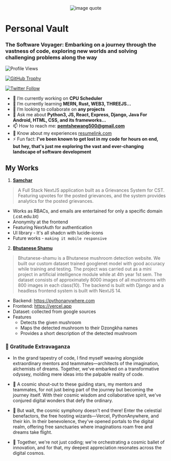 <div align="center">
   <img src="https://quotes-github-readme.vercel.app/api?type=horizontal&theme=tokyonight" alt="image quote">
</div>

# Personal Vault 

### The Software Voyager: Embarking on a journey through the vastness of code, exploring new worlds and solving challenging problems along the way

![Profile Views](https://komarev.com/ghpvc/?username=pemtshewang&label=Profile%20views&color=0e75b6&style=flat)

[![GitHub Trophy](https://github-profile-trophy.vercel.app/?username=pemtshewang)](https://github.com/ryo-ma/github-profile-trophy)

[![Twitter Follow](https://img.shields.io/twitter/follow/pemtshewang_4?logo=twitter&style=for-the-badge)](https://twitter.com/pemtshewang_4)

- 🔭 I’m currently working on **CPU Scheduler**
- 🌱 I’m currently learning **MERN, Rust, WEB3, THREEJS...**
- 👯 I’m looking to collaborate on **any projects**
- 💬 Ask me about **Python3, JS, React, Express, Django, Java For Android, HTML, CSS, and its frameworks...**
- 📫 How to reach me: **pemtshewang500@gmail.com**
- 📄 Know about my experiences [resumelink.com](resumelink.com)
- ⚡ Fun fact: **I've been known to get lost in my code for hours on end, but hey, that's just me exploring the vast and ever-changing landscape of software development**

## My Works
1. **[Samchar](https://samchar.vercel.app)**
> A Full Stack NextJS application built as a Grievances System for CST. Featuring upvotes for the posted grievances, and the system provides analytics for the posted grievances.

   - Works as RBACs, and emails are entertained for only a specific domain (.cst.edu.bt)
   - Anonymity at the frontend
   - Featuring NextAuth for authentication
   - UI library - It's all shadcn with lucide-icons
   - Future works - `making it mobile responsive`
   
2. **[Bhutanese Shamu](https://bhutanese-shamu.vercel.app)**
> Bhutanese-shamu is a Bhutanese mushroom detection website. We built our custom dataset trained googlenet model with good accuracy while training and testing. The project was carried out as a mini project in artificial intelligence module while at 4th year 1st sem. The dataset consists of approximately 8000 images of all mushrooms with 800 images in each class(10). The backend is built with Django and a headless frontend system is built with NextJS 14.

   - Backend: https://pythonanywhere.com
   - Frontend: https://vercel.app
   - Dataset: collected from google sources  
   - Features
      - Detects the given mushroom
      - Maps the detected mushroom to their Dzongkha names
      - Provides a short description of the detected mushroom

### 🌈 Gratitude Extravaganza

- In the grand tapestry of code, I find myself weaving alongside extraordinary mentors and teammates—architects of the imagination, alchemists of dreams. Together, we've embarked on a transformative odyssey, molding mere ideas into the palpable reality of code.

- 🚀 A cosmic shout-out to these guiding stars, my mentors and teammates, for not just being part of the journey but becoming the journey itself. With their cosmic wisdom and collaborative spirit, we've conjured digital wonders that defy the ordinary.

- 🌟 But wait, the cosmic symphony doesn't end there! Enter the celestial benefactors, the free hosting wizards—Vercel, PythonAnywhere, and their kin. In their benevolence, they've opened portals to the digital realm, offering free sanctuaries where imaginations roam free and dreams take flight.

- 🌌 Together, we're not just coding; we're orchestrating a cosmic ballet of innovation, and for that, my deepest appreciation resonates across the digital cosmos.
